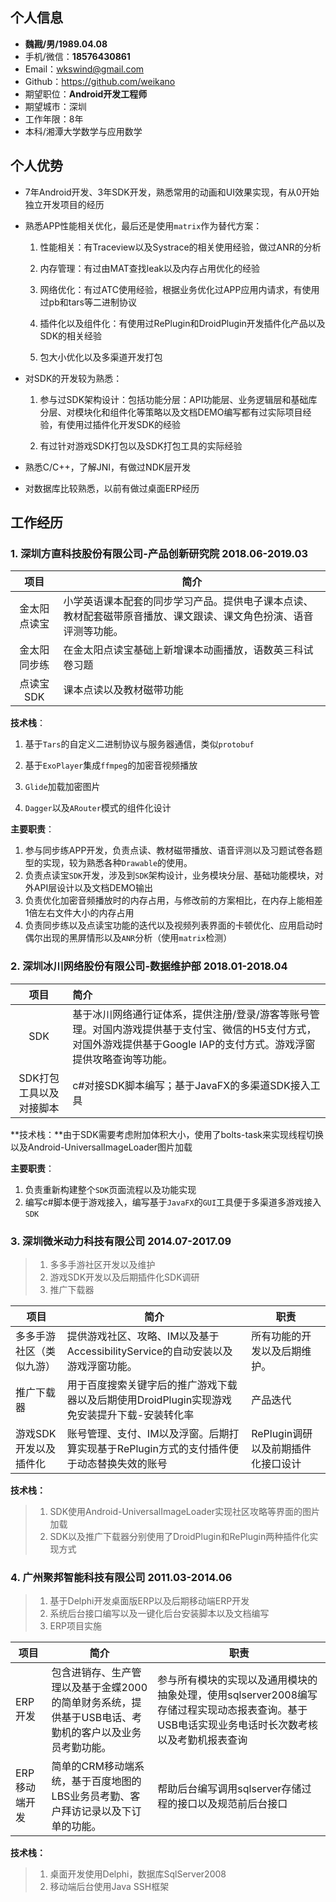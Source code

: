 ## 个人信息

- **魏戡/男/1989.04.08**
- 手机/微信：**18576430861**
- Email：wkswind@gmail.com
- Github：https://github.com/weikano
- 期望职位：**Android开发工程师**
- 期望城市：深圳
- 工作年限：8年
- 本科/湘潭大学数学与应用数学

## 个人优势

- 7年Android开发、3年SDK开发，熟悉常用的动画和UI效果实现，有从0开始独立开发项目的经历

- 熟悉APP性能相关优化，最后还是使用`matrix`作为替代方案：

  1. 性能相关：有Traceview以及Systrace的相关使用经验，做过ANR的分析

  2. 内存管理：有过由MAT查找leak以及内存占用优化的经验

  3. 网络优化：有过ATC使用经验，根据业务优化过APP应用内请求，有使用过pb和tars等二进制协议

  4. 插件化以及组件化：有使用过RePlugin和DroidPlugin开发插件化产品以及SDK的相关经验

  5. 包大小优化以及多渠道开发打包

- 对SDK的开发较为熟悉：

  1. 参与过SDK架构设计：包括功能分层：API功能层、业务逻辑层和基础库分层、对模块化和组件化等策略以及文档DEMO编写都有过实际项目经验，有使用过插件化开发SDK的经验

  2. 有过针对游戏SDK打包以及SDK打包工具的实际经验

- 熟悉C/C++，了解JNI，有做过NDK层开发

- 对数据库比较熟悉，以前有做过桌面ERP经历

## 工作经历

### 1. 深圳方直科技股份有限公司-产品创新研究院                       2018.06-2019.03

|     项目     | 简介                                                         |
| :----------: | ------------------------------------------------------------ |
| 金太阳点读宝 | 小学英语课本配套的同步学习产品。提供电子课本点读、教材配套磁带原音播放、课文跟读、课文角色扮演、语音评测等功能。 |
| 金太阳同步练 | 在金太阳点读宝基础上新增课本动画播放，语数英三科试卷习题     |
|  点读宝SDK   | 课本点读以及教材磁带功能                                     |

**技术栈**：

1. 基于`Tars`的自定义二进制协议与服务器通信，类似`protobuf`

2. 基于`ExoPlayer`集成`ffmpeg`的加密音视频播放

3. `Glide`加载加密图片

4. `Dagger`以及`ARouter`模式的组件化设计

**主要职责**：

1. 参与同步练APP开发，负责点读、教材磁带播放、语音评测以及习题试卷各题型的实现，较为熟悉各种`Drawable`的使用。
2. 负责点读宝`SDK`开发，涉及到`SDK`架构设计，业务模块分层、基础功能模块，对外API层设计以及文档DEMO输出
3. 负责优化加密音频播放时的内存占用，与修改前的方案相比，在内存上能相差1倍左右文件大小的内存占用
4. 负责同步练以及点读宝功能的迭代以及视频列表界面的卡顿优化、应用启动时偶尔出现的黑屏情形以及`ANR`分析（使用`matrix`检测）

### 2. 深圳冰川网络股份有限公司-数据维护部                               2018.01-2018.04                     

|          项目           | 简介                                                         |
| :---------------------: | :----------------------------------------------------------- |
|           SDK           | 基于冰川网络通行证体系，提供注册/登录/游客等账号管理。对国内游戏提供基于支付宝、微信的H5支付方式，对国外游戏提供基于Google IAP的支付方式。游戏浮窗提供攻略查询等功能。 |
| SDK打包工具以及对接脚本 | c#对接SDK脚本编写；基于JavaFX的多渠道SDK接入工具             |

**技术栈：**由于SDK需要考虑附加体积大小，使用了bolts-task来实现线程切换以及Android-UniversalImageLoader图片加载

**主要职责**：

1. 负责重新构建整个`SDK`页面流程以及功能实现
2. 编写c#脚本便于游戏接入，编写基于`JavaFX`的`GUI`工具便于多渠道多游戏接入`SDK`

### 3. 深圳微米动力科技有限公司                                                    2014.07-2017.09

> 1. 多多手游社区开发以及维护
> 2. 游戏SDK开发以及后期插件化SDK调研
> 3. 推广下载器

| 项目                     | 简介                                                         | 职责                               |
| ------------------------ | ------------------------------------------------------------ | ---------------------------------- |
| 多多手游社区（类似九游） | 提供游戏社区、攻略、IM以及基于AccessibilityService的自动安装以及游戏浮窗功能。 | 所有功能的开发以及后期维护。       |
| 推广下载器               | 用于百度搜索关键字后的推广游戏下载器以及后期使用DroidPlugin实现游戏免安装提升下载-安装转化率 | 产品迭代                           |
| 游戏SDK开发以及插件化    | 账号管理、支付、IM以及浮窗。后期打算实现基于RePlugin方式的支付插件便于动态替换失效的账号 | RePlugin调研以及前期插件化接口设计 |

**技术栈：**

> 1. SDK使用Android-UniversalImageLoader实现社区攻略等界面的图片加载
> 2. SDK以及推广下载器分别使用了DroidPlugin和RePlugin两种插件化实现方式

### 4. 广州聚邦智能科技有限公司                                                    2011.03-2014.06

> 1. 基于Delphi开发桌面版ERP以及后期移动端ERP开发
> 2. 系统后台接口编写以及一键化后台安装脚本以及文档编写
> 3. ERP项目实施

| 项目          | 简介                                                         | 职责                                                         |
| ------------- | ------------------------------------------------------------ | ------------------------------------------------------------ |
| ERP开发       | 包含进销存、生产管理以及基于金蝶2000的简单财务系统，提供基于USB电话、考勤机的客户以及业务员考勤功能。 | 参与所有模块的实现以及通用模块的抽象处理，使用sqlserver2008编写存储过程实现动态报表查询。基于USB电话实现业务电话时长次数考核以及考勤机报表查询 |
| ERP移动端开发 | 简单的CRM移动端系统，基于百度地图的LBS业务员考勤、客户拜访记录以及下订单的功能。 | 帮助后台编写调用sqlserver存储过程的接口以及规范前后台接口    |

**技术栈：**

> 1. 桌面开发使用Delphi，数据库SqlServer2008
> 2. 移动端后台使用Java SSH框架